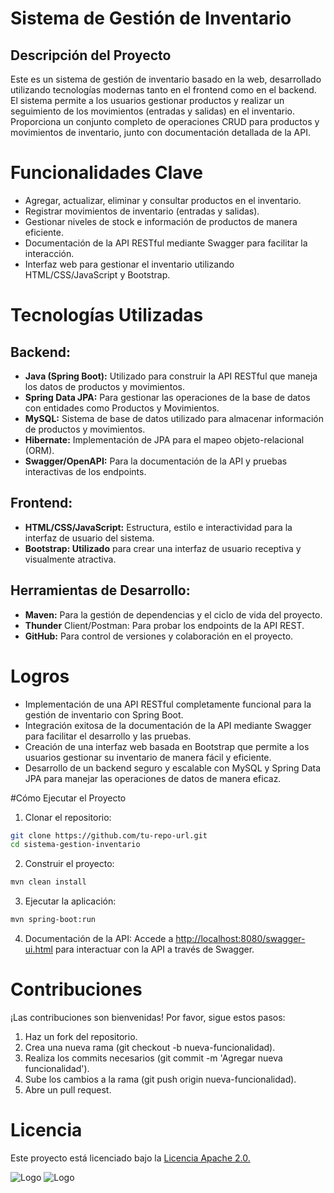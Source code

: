 # Sistema de Gestión de Inventario
## Descripción del Proyecto
Este es un sistema de gestión de inventario basado en la web, desarrollado utilizando tecnologías modernas tanto en el frontend como en el backend. El sistema permite a los usuarios gestionar productos y realizar un seguimiento de los movimientos (entradas y salidas) en el inventario. Proporciona un conjunto completo de operaciones CRUD para productos y movimientos de inventario, junto con documentación detallada de la API.

# Funcionalidades Clave
- Agregar, actualizar, eliminar y consultar productos en el inventario.
- Registrar movimientos de inventario (entradas y salidas).
- Gestionar niveles de stock e información de productos de manera eficiente.
- Documentación de la API RESTful mediante Swagger para facilitar la interacción.
- Interfaz web para gestionar el inventario utilizando HTML/CSS/JavaScript y Bootstrap.

# Tecnologías Utilizadas
## Backend:
- **Java (Spring Boot):** Utilizado para construir la API RESTful que maneja los datos de productos y movimientos.
- **Spring Data JPA:** Para gestionar las operaciones de la base de datos con entidades como Productos y Movimientos.
- **MySQL:** Sistema de base de datos utilizado para almacenar información de productos y movimientos.
- **Hibernate:** Implementación de JPA para el mapeo objeto-relacional (ORM).
- **Swagger/OpenAPI:** Para la documentación de la API y pruebas interactivas de los endpoints.
## Frontend:
- **HTML/CSS/JavaScript:** Estructura, estilo e interactividad para la interfaz de usuario del sistema.
- **Bootstrap: Utilizado** para crear una interfaz de usuario receptiva y visualmente atractiva.
## Herramientas de Desarrollo:
- **Maven:** Para la gestión de dependencias y el ciclo de vida del proyecto.
- **Thunder** Client/Postman: Para probar los endpoints de la API REST.
- **GitHub:** Para control de versiones y colaboración en el proyecto.
# Logros
- Implementación de una API RESTful completamente funcional para la gestión de inventario con Spring Boot.
- Integración exitosa de la documentación de la API mediante Swagger para facilitar el desarrollo y las pruebas.
- Creación de una interfaz web basada en Bootstrap que permite a los usuarios gestionar su inventario de manera fácil y eficiente.
- Desarrollo de un backend seguro y escalable con MySQL y Spring Data JPA para manejar las operaciones de datos de manera eficaz.

#Cómo Ejecutar el Proyecto

1. Clonar el repositorio:

```bash
git clone https://github.com/tu-repo-url.git
cd sistema-gestion-inventario
```
2. Construir el proyecto:

```bash
mvn clean install
```
3. Ejecutar la aplicación:
```bash
mvn spring-boot:run
```
4. Documentación de la API: Accede a [http://localhost:8080/swagger-ui.html](https://app.swaggerhub.com/apis-docs/RUBENORTIZDB9/Gestion_Inventario/1.0.0) para interactuar con la API a través de Swagger.

# Contribuciones
¡Las contribuciones son bienvenidas! Por favor, sigue estos pasos:

1. Haz un fork del repositorio.
2. Crea una nueva rama (git checkout -b nueva-funcionalidad).
3. Realiza los commits necesarios (git commit -m 'Agregar nueva funcionalidad').
4. Sube los cambios a la rama (git push origin nueva-funcionalidad).
5. Abre un pull request.

# Licencia
Este proyecto está licenciado bajo la [Licencia Apache 2.0.](https://www.apache.org/licenses/LICENSE-2.0.html)

  ![Logo](https://blog.knoldus.com/wp-content/uploads/2019/05/spring_boot.png)
  <img>![Logo](https://encrypted-tbn0.gstatic.com/images?q=tbn:ANd9GcTl9R-FE_hHTnzSrt4ptLmsUa6rTXkd6Wdoo32IV3O9G-cR1mKZf8ix6Hwa0wmnFycTRA&usqp=CAU)

